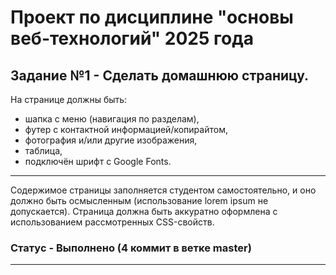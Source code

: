 # Проект по дисциплине "основы веб-технологий" 2025 года
## Задание №1 - Сделать домашнюю страницу. 
На странице должны быть: 
* шапка с меню (навигация по разделам), 
* футер с контактной информацией/копирайтом, 
* фотография и/или другие изображения, 
* таблица,
* подключён шрифт с Google Fonts.
---
Содержимое страницы заполняется студентом самостоятельно, и оно должно быть осмысленным (использование lorem ipsum не допускается). Страница должна быть аккуратно оформлена с использованием рассмотренных CSS-свойств.

### Статус - Выполнено (4 коммит в ветке master)
---
